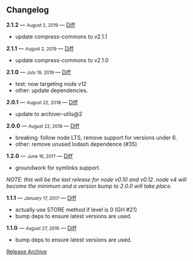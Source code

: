 ## Changelog

**2.1.2** — <small> August 2, 2019 </small> — [Diff](https://github.com/archiverjs/node-zip-stream/compare/2.1.0...2.1.2)

- update compress-commons to v2.1.1

**2.1.1** — <small> August 2, 2019 </small> — [Diff](https://github.com/archiverjs/node-zip-stream/compare/2.1.0...2.1.1)

- update compress-commons to v2.1.0

**2.1.0** — <small> July 19, 2019 </small> — [Diff](https://github.com/archiverjs/node-zip-stream/compare/2.0.1...2.1.0)

- test: now targeting node v12
- other: update dependencies.

**2.0.1** — <small> August 22, 2018 </small> — [Diff](https://github.com/archiverjs/node-zip-stream/compare/2.0.0...2.0.1)

- update to archiver-utils@2

**2.0.0** — <small> August 22, 2018 </small> — [Diff](https://github.com/archiverjs/node-zip-stream/compare/1.2.0...2.0.0)

- breaking: follow node LTS, remove support for versions under 6.
- other: remove unused lodash dependence (#35)

**1.2.0** — <small> June 16, 2017 </small> — [Diff](https://github.com/archiverjs/node-zip-stream/compare/1.1.1...1.2.0)

- groundwork for symlinks support.

*NOTE: this will be the last release for node v0.10 and v0.12. node v4 will become the minimum and a version bump to 2.0.0 will take place.*

**1.1.1** — <small>_January 17, 2017_</small> — [Diff](https://github.com/archiverjs/node-zip-stream/compare/1.1.0...1.1.1)

- actually use STORE method if level is 0 (GH #21)
- bump deps to ensure latest versions are used.

**1.1.0** — <small>_August 27, 2016_</small> — [Diff](https://github.com/archiverjs/node-zip-stream/compare/1.0.0...1.1.0)

- bump deps to ensure latest versions are used.

[Release Archive](https://github.com/archiverjs/node-zip-stream/releases)
